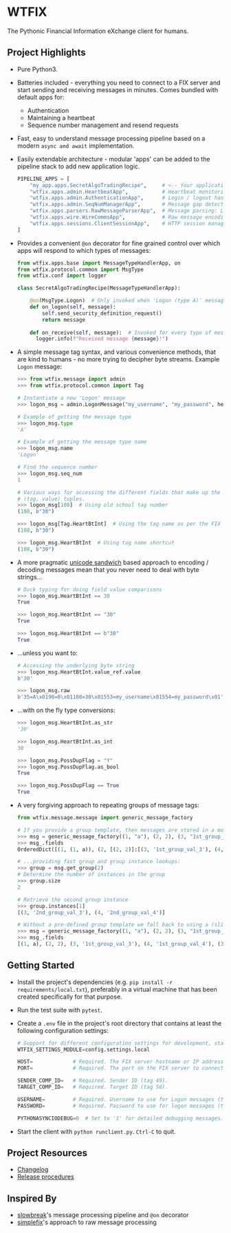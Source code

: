 # WTFIX

The Pythonic Financial Information eXchange client for humans.


## Project Highlights

- Pure Python3.
- Batteries included - everything you need to connect to a FIX server and start sending and receiving messages in minutes. Comes bundled with default apps for:
    - Authentication
    - Maintaining a heartbeat
    - Sequence number management and resend requests
- Fast, easy to understand message processing pipeline based on a modern ``async and await`` implementation. 
- Easily extendable architecture - modular 'apps' can be added to the pipeline stack to add new application logic.
   
    ```python
    PIPELINE_APPS = [
        "my_app.apps.SecretAlgoTradingRecipe",     # <-- Your application logic
        "wtfix.apps.admin.HeartbeatApp",           # Heartbeat monitoring and maintenance
        "wtfix.apps.admin.AuthenticationApp",      # Login / logout handling
        "wtfix.apps.admin.SeqNumManagerApp",       # Message gap detection and filling
        "wtfix.apps.parsers.RawMessageParserApp",  # Message parsing: Logon (A): {BeginString (8):FIX.4.4 | BodyLength (9):99 | MsgType (35):A | MsgSeqNum (34):1 | SenderCompID (49):SENDER | SendingTime (52):20190305-08:45:45.979 | TargetCompID (56):TARGET | EncryptMethod (98):0 | HeartBtInt (108):30 | Username (553):USERNAME | Password (554):PASSWORD | ResetSeqNumFlag (141):Y | CheckSum (10):94}
        "wtfix.apps.wire.WireCommsApp",            # Raw message encoding / decoding: b'8=FIX.4.4\x019=99\x0135=A\x0134=1\x0149=SENDER\x0152=20190305-08:42:32.793\x0156=TARGET\x0198=0\x01108=30\x01553=USERNAME\x01554=PASSWORD\x01141=Y\x0110=081\x01'
        "wtfix.apps.sessions.ClientSessionApp",    # HTTP session management
    ]
    ```
    
- Provides a convenient ``@on`` decorator for fine grained control over which apps will respond to which types of messages:
 
    ```python
    from wtfix.apps.base import MessageTypeHandlerApp, on
    from wtfix.protocol.common import MsgType
    from wtfix.conf import logger
  
    class SecretAlgoTradingRecipe(MessageTypeHandlerApp):

        @on(MsgType.Logon)  # Only invoked when 'Logon (type A)' messages are received.
        def on_logon(self, message):
            self.send_security_definition_request()
            return message
          
        def on_receive(self, message):  # Invoked for every type of message.
          logger.info(f"Received message {message}!")
    ```

- A simple message tag syntax, and various convenience methods, that are kind to humans - no more trying to decipher byte streams. Example ``Logon`` message:

    ```python
    >>> from wtfix.message import admin
    >>> from wtfix.protocol.common import Tag
    
    # Instantiate a new 'Logon' message
    >>> logon_msg = admin.LogonMessage("my_username", "my_password", heartbeat_int=b"30")
    
    # Example of getting the message type
    >>> logon_msg.type
    'A'
  
    # Example of getting the message type name
    >>> logon_msg.name
    'Logon'
  
    # Find the sequence number
    >>> logon_msg.seq_num
    1

    # Various ways for accessing the different fields that make up the message. Fields are just 
    # (tag, value) tuples.
    >>> logon_msg[108]  # Using old school tag number
    (108, b"30")
  
    >>> logon_msg[Tag.HeartBtInt]  # Using the tag name as per the FIX specification
    (108, b"30")
  
    >>> logon_msg.HeartBtInt  # Using tag name shortcut
    (108, b"30")
    ```    
- A more pragmatic [unicode sandwich](https://nedbatchelder.com/text/unipain.html) based approach to encoding / decoding messages mean that you never need to deal with byte strings...
 
    ```python
    # Duck typing for doing field value comparisons
    >>> logon_msg.HeartBtInt == 30
    True
  
    >>> logon_msg.HeartBtInt == "30"
    True
  
    >>> logon_msg.HeartBtInt == b"30"
    True
    ```
- ...unless you want to:

    ```python
    # Accessing the underlying byte string
    >>> logon_msg.HeartBtInt.value_ref.value
    b'30'
  
    >>> logon_msg.raw
    b'35=A\x0198=0\x01108=30\x01553=my_username\x01554=my_password\x01'
    ```
- ...with on the fly type conversions:
 
    ```python
    >>> logon_msg.HeartBtInt.as_str
    '30'
    
    >>> logon_msg.HeartBtInt.as_int
    30
    
    >>> logon_msg.PossDupFlag = "Y"
    >>> logon_msg.PossDupFlag.as_bool
    True
    
    >>> logon_msg.PossDupFlag == True
    True
  
    ```
- A very forgiving approach to repeating groups of message tags:
 
    ```python
    from wtfix.message.message import generic_message_factory
  
    # If you provide a group template, then messages are stored in a more efficient 'OrderedDict'
    >>> msg = generic_message_factory((1, "a"), (2, 2), (3, "1st_group_val_3"), (4, "1st_group_val_4"), (3, "2nd_group_val_3"), (4, "2nd_group_val_4"), group_templates={2: [3, 4,]})
    >>> msg_.fields
    OrderedDict([(1, (1, a)), (2, [(2, 2)]:[(3, '1st_group_val_3'), (4, '1st_group_val_4')], [(3, '2nd_group_val_3'), (4, '2nd_group_val_4')])])
    
    # ...providing fast group and group instance lookups:
    >>> group = msg.get_group(2)
    # Determine the number of instances in the group
    >>> group.size
    2
  
    # Retrieve the second group instance
    >>> group.instances[1]
    [(3, '2nd_group_val_3'), (4, '2nd_group_val_4')]
   
    # Without a pre-defined group template we fall back to using a (slightly slower) list structure for representing message fields internally
    >>> msg = generic_message_factory((1, "a"), (2, 2), (3, "1st_group_val_3"), (4, "1st_group_val_4"), (3, "2nd_group_val_3"), (4, "2nd_group_val_4"))
    >>> msg_.fields
    [(1, a), (2, 2), (3, '1st_group_val_3'), (4, '1st_group_val_4'), (3, '2nd_group_val_3'), (4, '2nd_group_val_4')]
  
    ```
    
## Getting Started

- Install the project's dependencies (e.g. `pip install -r requirements/local.txt`), preferably in a virtual
  machine that has been created specifically for that purpose.
- Run the test suite with `pytest`.
- Create a `.env` file in the project's root directory that contains at least the following configuration settings:

    ```python
    # Support for different configuration settings for development, staging, or production environments.
    WTFIX_SETTINGS_MODULE=config.settings.local
    
    HOST=             # Required. The FIX server hostname or IP address
    PORT=             # Required. The port on the FIX server to connect to
    
    SENDER_COMP_ID=   # Required. Sender ID (tag 49).
    TARGET_COMP_ID=   # Required. Target ID (tag 56).
    
    USERNAME=         # Required. Username to use for Logon messages (tag 553).
    PASSWORD=         # Required. Password to use for logon messages (tag 554).
    
    PYTHONASYNCIODEBUG=0  # Set to '1' for detailed debugging messages.
    ```
    
- Start the client with `python runclient.py`. `Ctrl-C` to quit.
    
## Project Resources

- [Changelog](docs/changelog.md)
- [Release procedures](docs/releasing.md)

## Inspired By

- [slowbreak](https://pypi.org/project/slowbreak/)'s message processing pipeline and ``@on`` decorator
- [simplefix](https://github.com/da4089/simplefix)'s approach to raw message processing
